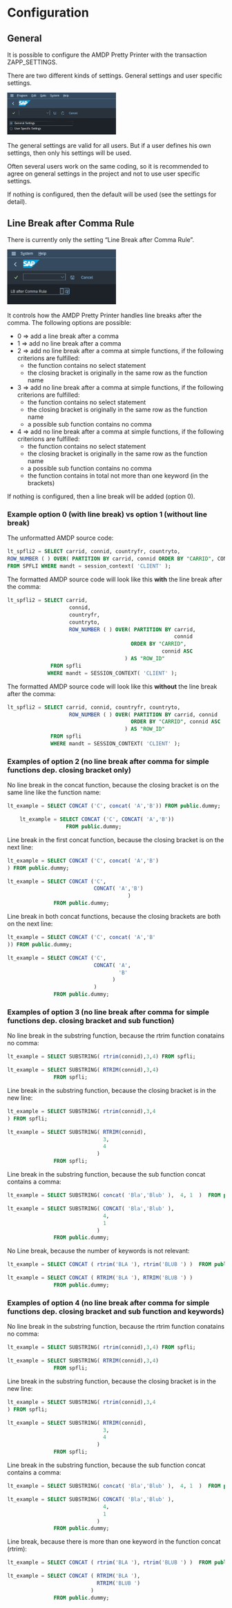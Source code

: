 # Configuration

## General

It is possible to configure the AMDP Pretty Printer with the transaction
ZAPP_SETTINGS.

There are two different kinds of settings. General settings and user
specific settings.

<img src="images/media/image1.png" alt="settings" width=50%/>

The general settings are valid for all users. But if a user defines his
own settings, then only his settings will be used.

Often several users
work on the same coding, so it is recommended to agree on general
settings in the project and not to use user specific settings.

If nothing is configured, then the default will be used (see the
settings for detail).

## Line Break after Comma Rule

There is currently only the setting “Line Break after Comma Rule”.

<img src="images/media/image2.png" alt="line break after comma rules" width=50%/>

It controls how the AMDP Pretty Printer handles line breaks after the comma.
The following options are possible:

- 0 => add a line break after a comma
- 1 => add no line break after a comma
- 2 => add no line break after a comma at simple functions, if the following criterions are fulfilled:
  -	the function contains no select statement
  - the closing bracket is originally in the same row as the function name
- 3 => add no line break after a comma at simple functions, if the following criterions are fulfilled:
  - the function contains no select statement
  - the closing bracket is originally in the same row as the function name
  - a possible sub function contains no comma
- 4 => add no line break after a comma at simple functions, if the following criterions are fulfilled:
  - the function contains no select statement
  - the closing bracket is originally in the same row as the function name
  - a possible sub function contains no comma
  - the function contains in total not more than one keyword (in the brackets)
  

If nothing is configured, then a line break will be added (option 0).

### Example option 0 (with line break) vs option 1 (without line break)

The unformatted AMDP source code:

```sql
lt_spfli2 = SELECT carrid, connid, countryfr, countryto,
ROW_NUMBER ( ) OVER( PARTITION BY carrid, connid ORDER BY "CARRID", CONNID asc ) AS "ROW_ID"
FROM SPFLI WHERE mandt = session_context( 'CLIENT' );
```

The formatted AMDP source code will look like this **with** the line break after the comma:

```sql
lt_spfli2 = SELECT carrid, 
                    connid, 
                    countryfr, 
                    countryto,
                    ROW_NUMBER ( ) OVER( PARTITION BY carrid, 
                                                      connid 
                                        ORDER BY "CARRID", 
                                                  connid ASC 
                                      ) AS "ROW_ID"
              FROM spfli 
             WHERE mandt = SESSION_CONTEXT( 'CLIENT' );
```

The formatted AMDP source code will look like this **without** the line break after the comma:

```sql
lt_spfli2 = SELECT carrid, connid, countryfr, countryto,
                    ROW_NUMBER ( ) OVER( PARTITION BY carrid, connid 
                                        ORDER BY "CARRID", connid ASC 
                                      ) AS "ROW_ID"
              FROM spfli 
              WHERE mandt = SESSION_CONTEXT( 'CLIENT' );
```

### Examples of option 2 (no line break after comma for simple functions dep. closing bracket only)
No line break in the concat function, because the closing bracket is on the same line like the function name:

```sql
lt_example = SELECT CONCAT ('C', concat( 'A','B')) FROM public.dummy;
```

```sql
    lt_example = SELECT CONCAT ('C', CONCAT( 'A','B')) 
                   FROM public.dummy;
```

Line break in the first concat function, because the closing bracket is on the next line:

```sql
lt_example = SELECT CONCAT ('C', concat( 'A','B')
) FROM public.dummy;
```

```sql
lt_example = SELECT CONCAT ('C', 
                            CONCAT( 'A','B')
						               ) 
               FROM public.dummy;
```

Line break in both concat functions, because the closing brackets are both on the next line:

```sql
lt_example = SELECT CONCAT ('C', concat( 'A','B'
)) FROM public.dummy;
```

```sql
lt_example = SELECT CONCAT ('C', 
                            CONCAT( 'A',
                                    'B'
                                  )
                            ) 
               FROM public.dummy;
```

### Examples of option 3 (no line break after comma for simple functions dep. closing bracket and sub function)

No line break in the substring function, because the rtrim function conatains no comma:

```sql
lt_example = SELECT SUBSTRING( rtrim(connid),3,4) FROM spfli;
```

```sql
lt_example = SELECT SUBSTRING( RTRIM(connid),3,4) 
               FROM spfli; 
```

Line break in the substring function, because the closing bracket is in the new line:
```sql
lt_example = SELECT SUBSTRING( rtrim(connid),3,4
) FROM spfli;  
```

```sql
lt_example = SELECT SUBSTRING( RTRIM(connid),
                               3,
                               4
                             ) 
               FROM spfli; 
```

Line break in the substring function, because the sub function concat contains a comma:

```sql
lt_example = SELECT SUBSTRING( concat( 'Bla','Blub' ),  4, 1  )  FROM public.dummy;
```

```sql
lt_example = SELECT SUBSTRING( CONCAT( 'Bla','Blub' ), 
                               4, 
                               1 
                             ) 
               FROM public.dummy;
```

No Line break, because the number of keywords is not relevant:

```sql
lt_example = SELECT CONCAT ( rtrim('BLA '), rtrim('BLUB ') )  FROM public.dummy;
```

```sql
lt_example = SELECT CONCAT ( RTRIM('BLA '), RTRIM('BLUB ') ) 
               FROM public.dummy;
```

### Examples of option 4 (no line break after comma for simple functions dep. closing bracket and sub function and keywords)

No line break in the substring function, because the rtrim function conatains no comma:

```sql
lt_example = SELECT SUBSTRING( rtrim(connid),3,4) FROM spfli;
```

```sql
lt_example = SELECT SUBSTRING( RTRIM(connid),3,4) 
               FROM spfli; 
```

Line break in the substring function, because the closing bracket is in the new line:
```sql
lt_example = SELECT SUBSTRING( rtrim(connid),3,4
) FROM spfli;  
```

```sql
lt_example = SELECT SUBSTRING( RTRIM(connid),
                               3,
                               4
                             ) 
               FROM spfli; 
```

Line break in the substring function, because the sub function concat contains a comma:

```sql
lt_example = SELECT SUBSTRING( concat( 'Bla','Blub' ),  4, 1  )  FROM public.dummy;
```

```sql
lt_example = SELECT SUBSTRING( CONCAT( 'Bla','Blub' ), 
                               4, 
                               1 
                             ) 
               FROM public.dummy;
```

Line break, because there is more than one keyword in the function concat (rtrim):

```sql
lt_example = SELECT CONCAT ( rtrim('BLA '), rtrim('BLUB ') )  FROM public.dummy;
```

```sql
lt_example = SELECT CONCAT ( RTRIM('BLA '), 
                             RTRIM('BLUB ') 
                           )
               FROM public.dummy;
```